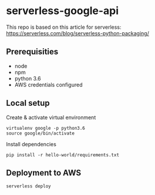 # serverless-google-api

This repo is based on this article for serverless: https://serverless.com/blog/serverless-python-packaging/

## Prerequisities

- node
- npm
- python 3.6
- AWS credentials configured

## Local setup

Create & activate virtual environment 

```
virtualenv google -p python3.6
source google/bin/activate
```

Install dependencies

``` 
pip install -r hello-world/requirements.txt
```

## Deployment to AWS

```
serverless deploy
```